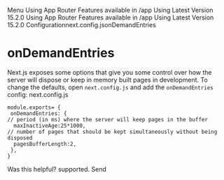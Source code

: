 Menu
Using App Router
Features available in /app
Using Latest Version
15.2.0
Using App Router
Features available in /app
Using Latest Version
15.2.0
Configurationnext.config.jsonDemandEntries
# onDemandEntries
Next.js exposes some options that give you some control over how the server will dispose or keep in memory built pages in development.
To change the defaults, open `next.config.js` and add the `onDemandEntries` config:
next.config.js
```
module.exports= {
 onDemandEntries: {
// period (in ms) where the server will keep pages in the buffer
  maxInactiveAge:25*1000,
// number of pages that should be kept simultaneously without being disposed
  pagesBufferLength:2,
 },
}
```

Was this helpful?
supported.
Send
